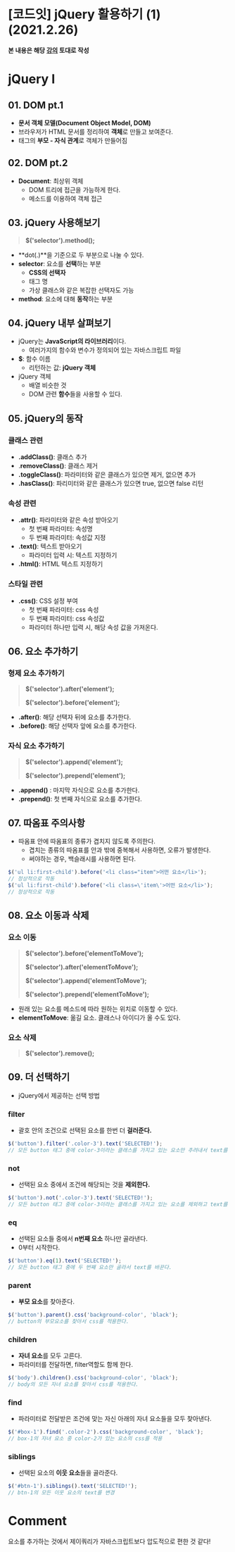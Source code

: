 # [코드잇] jQuery 활용하기 (1) (2021.2.26)



**본 내용은 해당 [강의](https://www.codeit.kr/courses/jquery/topics/making-use-of-jquery) 토대로 작성**



# jQuery I

## 01. DOM pt.1

* **문서 객체 모델(Document Object Model, DOM)**
* 브라우저가 HTML 문서를 정리하여 **객체**로 만들고 보여준다.
* 태그의 **부모 - 자식 관계**로 객체가 만들어짐



## 02. DOM pt.2

* **Document**: 최상위 객체
  * DOM 트리에 접근을 가능하게 한다.
  * 메소드를 이용하여 객체 접근



## 03. jQuery 사용해보기

> **$('selector').method();**

* **dot(.)**을 기준으로 두 부분으로 나눌 수 있다.
* **selector**: 요소를 **선택**하는 부분
  * **CSS의 선택자**
  * 태그 명
  * 가상 클래스와 같은 복잡한 선택자도 가능
* **method**: 요소에 대해 **동작**하는 부분



## 04. jQuery 내부 살펴보기

* jQuery는 **JavaScript의 라이브러리**이다.
  * 여러가지의 함수와 변수가 정의되어 있는 자바스크립트 파일
* **$**: 함수 이름
  * 리턴하는 값: **jQuery 객체**
* jQuery 객체
  * 배열 비슷한 것
  * DOM 관련 **함수**들을 사용할 수 있다.



## 05. jQuery의 동작

### 클래스 관련

* **.addClass()**: 클래스 추가
* .**removeClass()**: 클래스 제거
* **.toggleClass()**: 파라미터와 같은 클래스가 있으면 제거, 없으면 추가
* **.hasClass()**: 파리미터와 같은 클래스가 있으면 true, 없으면 false 리턴



### 속성 관련

* **.attr()**: 파라미터와 같은 속성 받아오기
  * 첫 번째 파라미터: 속성명
  * 두 번째 파라미터: 속성값 지정
* **.text()**: 텍스트 받아오기
  * 파라미터 입력 시: 텍스트 지정하기
* **.html()**: HTML 텍스트 지정하기



### 스타일 관련

* **.css()**: CSS 설정 부여
  * 첫 번째 파라미터: css 속성
  * 두 번째 파라미터: css 속성값
  * 파라미터 하나만 입력 시, 해당 속성 값을 가져온다.



## 06. 요소 추가하기

### 형제 요소 추가하기

> **$('selector').after('element');**
>
> **$('selector').before('element');**

* **.after()**: 해당 선택자 뒤에 요소를 추가한다.
* **.before()**: 해당 선택자 앞에 요소를 추가한다.



### 자식 요소 추가하기

> **$('selector').append('element');**
>
> **$('selector').prepend('element');**

* **.append()** : 마지막 자식으로 요소를 추가한다.
* **.prepend()**: 첫 번째 자식으로 요소를 추가한다.



## 07. 따옴표 주의사항

* 따옴표 안에 따옴표의 종류가 겹치지 않도록 주의한다.
  * 겹치는 종류의 따옴표를 안과 밖에 중복해서 사용하면, 오류가 발생한다.
  * 써야하는 경우, 백슬래시를 사용하면 된다.

```javascript
$('ul li:first-child').before('<li class="item">어떤 요소</li>');
// 정상적으로 작동
$('ul li:first-child').before('<li class=\'item\'>어떤 요소</li>');
// 정상적으로 작동
```



## 08. 요소 이동과 삭제

### 요소 이동

> **$('selector').before('elementToMove');**
>
> **$('selector').after('elementToMove');**
>
> **$('selector').append('elementToMove');**
>
> **$('selector').prepend('elementToMove');**

* 원래 있는 요소를 메소드에 따라 원하는 위치로 이동할 수 있다.
* **elementToMove**: 옮길 요소. 클래스나 아이디가 올 수도 있다.



### 요소 삭제

> **$('selector').remove();**



## 09. 더 선택하기

* jQuery에서 제공하는 선택 방법



### filter

* 괄호 안의 조건으로 선택된 요소를 한번 더 **걸러준다.**

```javascript
$('button').filter('.color-3').text('SELECTED!');
// 모든 button 태그 중에 color-3이라는 클래스를 가지고 있는 요소만 추려내서 text를 바꾼다.
```



### not

*  선택된 요소 중에서 조건에 해당되는 것을 **제외한다.**

```javascript
$('button').not('.color-3').text('SELECTED!');
// 모든 button 태그 중에 color-3이라는 클래스를 가지고 있는 요소를 제외하고 text를 바꾼다.
```



### eq

* 선택된 요소들 중에서 **n번째 요소** 하나만 골라낸다.
* 0부터 시작한다.

```javascript
$('button').eq(1).text('SELECTED!');
// 모든 button 태그 중에 두 번째 요소만 골라서 text를 바꾼다.
```



### parent

* **부모 요소**를 찾아준다.

```javascript
$('button').parent().css('background-color', 'black');
// button의 부모요소를 찾아서 css를 적용한다.
```



###  children

* **자녀 요소**를 모두 고른다.
* 파라미터를 전달하면, filter역할도 함께 한다.

```javascript
$('body').children().css('background-color', 'black');
// body의 모든 자녀 요소를 찾아서 css를 적용한다.
```



### find

* 파라미터로 전달받은 조건에 맞는 자신 아래의 자녀 요소들을 모두 찾아낸다.

```javascript
$('#box-1').find('.color-2').css('background-color', 'black');
// box-1의 자녀 요소 중 color-2가 있는 요소의 css를 적용
```



### siblings

* 선택된 요소의 **이웃 요소**들을 골라준다.

```javascript
$('#btn-1').siblings().text('SELECTED!');
// btn-1의 모든 이웃 요소의 text를 변경
```

# Comment

요소를 추가하는 것에서 제이쿼리가 자바스크립트보다 압도적으로 편한 것 같다!